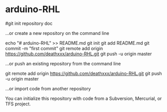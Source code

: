 # arduino-RHL

#git init repository doc

…or create a new repository on the command line

echo "# arduino-RHL" >> README.md
git init
git add README.md
git commit -m "first commit"
git remote add origin https://github.com/deathxxx/arduino-RHL.git
git push -u origin master

…or push an existing repository from the command line

git remote add origin https://github.com/deathxxx/arduino-RHL.git
git push -u origin master

…or import code from another repository

You can initialize this repository with code from a Subversion, Mercurial, or TFS project.

